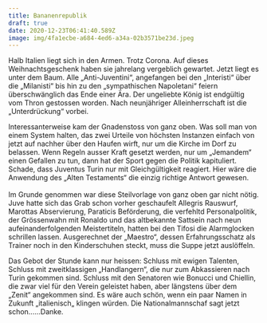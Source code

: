 ```yaml
---
title: Bananenrepublik
draft: true
date: 2020-12-23T06:41:40.589Z
image: img/4fa1ecbe-a684-4ed6-a34a-02b3571be23d.jpeg
---
```

Halb Italien liegt sich in den Armen. Trotz Corona. Auf dieses Weihnachtsgeschenk haben sie jahrelang vergeblich gewartet. Jetzt liegt es unter dem Baum. Alle „Anti-Juventini“, angefangen bei den „Interisti“ über die „Milanisti“ bis hin zu den „sympathischen Napoletani“ feiern überschwänglich das Ende einer Ära. Der ungeliebte König ist endgültig vom Thron gestossen worden. Nach neunjähriger Alleinherrschaft ist die „Unterdrückung“ vorbei. 

Interessanterweise kam der Gnadenstoss von ganz oben. Was soll man von einem System halten, das zwei Urteile von höchsten Instanzen einfach von jetzt auf nachher über den Haufen wirft, nur um die Kirche im Dorf zu belassen. Wenn Regeln ausser Kraft gesetzt werden, nur um „Jemandem“ einen Gefallen zu tun, dann hat der Sport gegen die Politik kapituliert. Schade, dass Juventus Turin nur mit Gleichgültigkeit reagiert. Hier wäre die Anwendung des „Alten Testaments“ die einzig richtige Antwort gewesen. \
\
Im Grunde genommen war diese Steilvorlage von ganz oben gar nicht nötig. Juve hatte sich das Grab schon vorher geschaufelt Allegris Rauswurf, Marottas Abservierung, Paraticis Beförderung, die verfehltd Personalpolitik, der Grössenwahn mit Ronaldo und das altbekannte Sattsein nach neun aufeinanderfolgenden Meistertiteln, hatten bei den Tifosi die Alarmglocken schrillen lassen. Ausgerechnet der „Maestro“, dessen Erfahrungsschatz als Trainer noch in den Kinderschuhen steckt, muss die Suppe jetzt auslöffeln.

Das Gebot der Stunde kann nur heissen: Schluss mit ewigen Talenten, Schluss mit zweitklassigen „Handlangern“, die nur zum Abkassieren nach Turin gekommen sind. Schluss mit den Senatoren wie Bonucci und Chiellin, die zwar viel für den Verein geleistet haben, aber längstens über dem „Zenit“ angekommen sind. Es wäre auch schön, wenn ein paar Namen in Zukunft „italienisch„ klingen würden. Die Nationalmannschaf sagt jetzt schon......Danke.